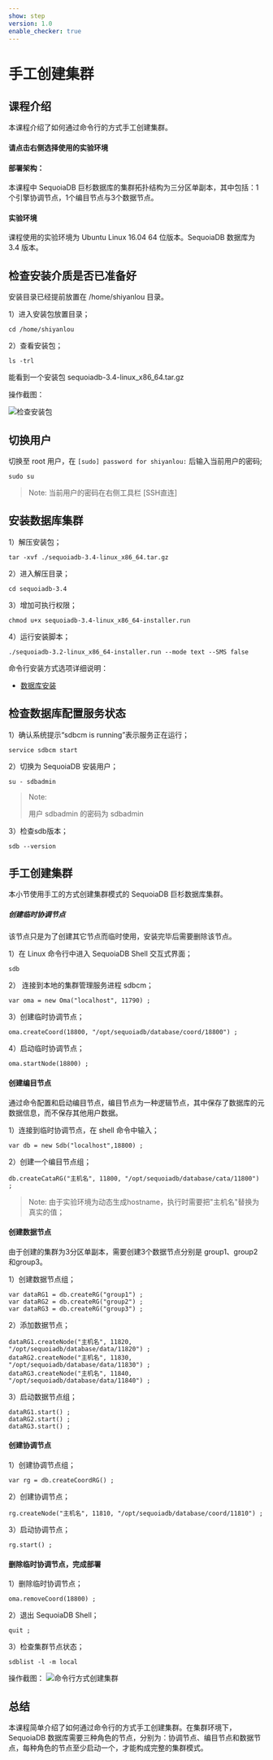 ```yaml
---
show: step
version: 1.0
enable_checker: true
---
```


# 手工创建集群


## 课程介绍

本课程介绍了如何通过命令行的方式手工创建集群。

#### 请点击右侧选择使用的实验环境

#### 部署架构：
本课程中 SequoiaDB 巨杉数据库的集群拓扑结构为三分区单副本，其中包括：1个引擎协调节点，1个编目节点与3个数据节点。

#### 实验环境
课程使用的实验环境为 Ubuntu Linux 16.04 64 位版本。SequoiaDB 数据库为 3.4 版本。


##  检查安装介质是否已准备好
安装目录已经提前放置在 /home/shiyanlou 目录。

1）进入安装包放置目录；
```
cd /home/shiyanlou
```

2）查看安装包；
```
ls -trl
```

能看到一个安装包 sequoiadb-3.4-linux_x86_64.tar.gz 

操作截图：

![检查安装包](https://doc.shiyanlou.com/courses/1480/1207281/736a2463740a7e973e6ba41207ad9469)

## 切换用户

切换至 root 用户，在 `[sudo] password for shiyanlou:` 后输入当前用户的密码;

```
sudo su
```

> Note:
> 当前用户的密码在右侧工具栏 [SSH直连]


## 安装数据库集群

1）解压安装包； 

```
tar -xvf ./sequoiadb-3.4-linux_x86_64.tar.gz
```

2）进入解压目录；
```
cd sequoiadb-3.4
```

3）增加可执行权限；

```
chmod u+x sequoiadb-3.4-linux_x86_64-installer.run
```

4）运行安装脚本；
```
./sequoiadb-3.2-linux_x86_64-installer.run --mode text --SMS false
```
命令行安装方式选项详细说明：
* [数据库安装](http://doc.sequoiadb.com/cn/sequoiadb-cat_id-1432191000-edition_id-0)




## 检查数据库配置服务状态

1）确认系统提示“sdbcm is running”表示服务正在运行；

```
service sdbcm start
```

2）切换为 SequoiaDB 安装用户；

```
su - sdbadmin
```

>Note:
>
>用户 sdbadmin 的密码为 sdbadmin


3）检查sdb版本；

```
sdb --version
```


## 手工创建集群

本小节使用手工的方式创建集群模式的 SequoiaDB 巨杉数据库集群。

##### 创建临时协调节点

该节点只是为了创建其它节点而临时使用，安装完毕后需要删除该节点。

1）在 Linux 命令行中进入 SequoiaDB Shell 交互式界面；

```
sdb
```

2） 连接到本地的集群管理服务进程 sdbcm；

```
var oma = new Oma("localhost", 11790) ;
```

3）创建临时协调节点；

```
oma.createCoord(18800, "/opt/sequoiadb/database/coord/18800") ;
```

4）启动临时协调节点；
```
oma.startNode(18800) ;
```

#### 创建编目节点

通过命令配置和启动编目节点，编目节点为一种逻辑节点，其中保存了数据库的元数据信息，而不保存其他用户数据。

1）连接到临时协调节点，在 shell 命令中输入；
```
var db = new Sdb("localhost",18800) ;
```

2）创建一个编目节点组；
```
db.createCataRG("主机名", 11800, "/opt/sequoiadb/database/cata/11800") ;
```

>Note:
>由于实验环境为动态生成hostname，执行时需要把"主机名"替换为真实的值；

#### 创建数据节点
由于创建的集群为3分区单副本，需要创建3个数据节点分别是 group1、group2和group3。

1）创建数据节点组；

```
var dataRG1 = db.createRG("group1") ;
var dataRG2 = db.createRG("group2") ;
var dataRG3 = db.createRG("group3") ;
```

2）添加数据节点；

```
dataRG1.createNode("主机名", 11820, "/opt/sequoiadb/database/data/11820") ;
dataRG2.createNode("主机名", 11830, "/opt/sequoiadb/database/data/11830") ;
dataRG3.createNode("主机名", 11840, "/opt/sequoiadb/database/data/11840") ;
```

3）启动数据节点组；

```
dataRG1.start() ;
dataRG2.start() ;
dataRG3.start() ;
```

#### 创建协调节点

1）创建协调节点组；

```
var rg = db.createCoordRG() ;
```

2）创建协调节点；

```
rg.createNode("主机名", 11810, "/opt/sequoiadb/database/coord/11810") ;
```

3）启动协调节点；

```
rg.start() ;
```


#### 删除临时协调节点，完成部署

1）删除临时协调节点；

```
oma.removeCoord(18800) ;
```

2）退出 SequoiaDB Shell；

```
quit ;
```

3）检查集群节点状态；

```
sdblist -l -m local
```

操作截图：
![命令行方式创建集群](https://doc.shiyanlou.com/courses/1480/1207281/c75e802689b8d68d3c7ba3ba002665bc)


## 总结

本课程简单介绍了如何通过命令行的方式手工创建集群。在集群环境下，SequoiaDB 数据库需要三种角色的节点，分别为：协调节点、编目节点和数据节点，每种角色的节点至少启动一个，才能构成完整的集群模式。

